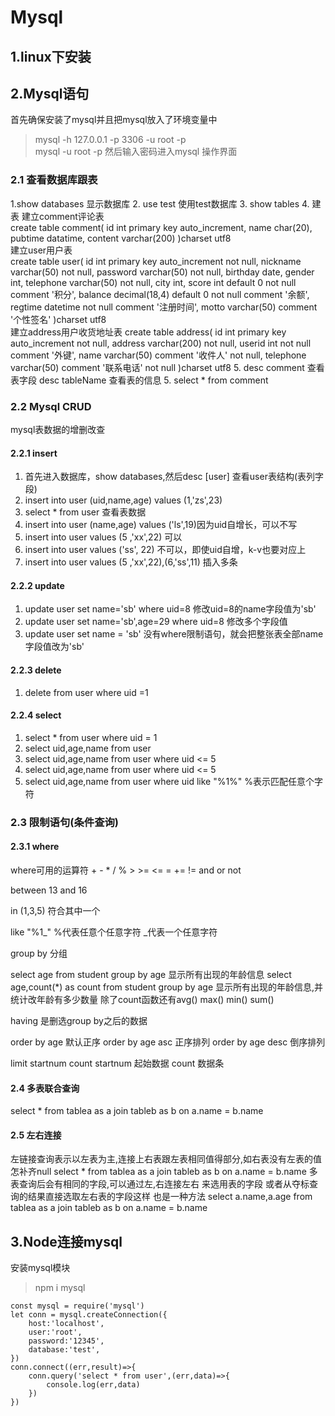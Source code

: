 # Mysql
## 1.linux下安装


## 2.Mysql语句
首先确保安装了mysql并且把mysql放入了环境变量中  
> mysql -h 127.0.0.1 -p 3306 -u root -p  
> mysql -u root -p
然后输入密码进入mysql 操作界面  

### 2.1 查看数据库跟表
1.show databases  显示数据库
2. use test       使用test数据库
3. show tables
4. 建表
建立comment评论表  
create table comment(
    id int primary key auto_increment,
    name char(20),
    pubtime datatime,
    content varchar(200)
)charset utf8  
建立user用户表  
create table user(
    id int primary key auto_increment not null,
    nickname varchar(50) not null,
    password varchar(50) not null,
    birthday date,
    gender int,
    telephone varchar(50) not null,
    city int,
    score int default 0 not null comment '积分', 
    balance decimal(18,4) default 0 not null comment '余额',
    regtime datetime not null comment '注册时间',
    motto varchar(50) comment '个性签名'
)charset utf8   
建立address用户收货地址表
create table address(
    id int primary key auto_increment not null,
    address varchar(200) not null,
    userid int not null comment '外键',
    name varchar(50) comment '收件人' not null,
    telephone varchar(50) comment '联系电话' not null
)charset utf8 
5. desc comment    查看表字段 desc tableName 查看表的信息
5. select * from comment  

### 2.2 Mysql CRUD
mysql表数据的增删改查
#### 2.2.1 insert
1. 首先进入数据库，show databases,然后desc [user] 查看user表结构(表列字段)  
2. insert into user (uid,name,age) values (1,'zs',23)  
3. select * from user 查看表数据  
4. insert into user (name,age) values ('ls',19)因为uid自增长，可以不写    
5. insert into user values (5 ,'xx',22) 可以    
6. insert into user values ('ss', 22)  不可以，即使uid自增，k-v也要对应上    
7. insert into user values (5 ,'xx',22),(6,'ss',11) 插入多条    
#### 2.2.2 update 
1. update user set name='sb' where uid=8  修改uid=8的name字段值为'sb'  
2. update user set  name='sb',age=29 where uid=8 修改多个字段值  
3. update user set name = 'sb' 没有where限制语句，就会把整张表全部name字段值改为'sb'  
#### 2.2.3 delete 
1. delete from user where uid =1  
#### 2.2.4 select 
1.  select * from user where uid = 1  
2.  select uid,age,name from user   
3.  select uid,age,name from user where uid <= 5  
4.  select uid,age,name from user where uid <= 5  
5.  select uid,age,name from user where uid like "%1%"  %表示匹配任意个字符  


### 2.3 限制语句(条件查询)
#### 2.3.1 where
where可用的运算符  + - * / % > >= <= = += !=   and  or not

between 13 and 16

in (1,3,5) 符合其中一个 

like "%1_"  %代表任意个任意字符  _代表一个任意字符

group by 分组

select age from student group by age 
显示所有出现的年龄信息
select age,count(*) as count from student group by age 
显示所有出现的年龄信息,并统计改年龄有多少数量
除了count函数还有avg() max() min() sum()

having 是删选group by之后的数据

order by  age      默认正序
order by  age asc  正序排列
order by  age desc 倒序排列

limit startnum  count  startnum 起始数据 count 数据条

#### 2.4 多表联合查询
select * from tablea as a join tableb as b on a.name = b.name

#### 2.5 左右连接
左链接查询表示以左表为主,连接上右表跟左表相同值得部分,如右表没有左表的值怎补齐null
select * from tablea as a join tableb as b on a.name = b.name
多表查询后会有相同的字段,可以通过左,右连接左右 来选用表的字段
或者从夺标查询的结果直接选取左右表的字段这样 也是一种方法
select a.name,a.age from tablea as a join tableb as b on a.name = b.name






## 3.Node连接mysql
安装mysql模块
> npm i mysql 
```JS
const mysql = require('mysql')
let conn = mysql.createConnection({
    host:'localhost',
    user:'root',
    password:'12345',
    database:'test',
})
conn.connect((err,result)=>{
    conn.query('select * from user',(err,data)=>{
        console.log(err,data)
    })
})
```
